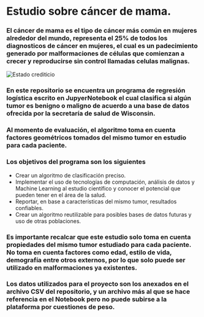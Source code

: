 # Estudio sobre cáncer de mama.

### El cáncer de mama es el tipo de cáncer más común en mujeres alrededor del mundo, representa el 25% de todos los diagnosticos de cáncer en mujeres, el cual es un padecimiento generado por malformaciones de células que comienzan a crecer y reproducirse sin control llamadas celulas malignas.
![Estado crediticio](https://images.vexels.com/media/users/3/178531/raw/d3dd20b894b0c270c744633bc79ef887-diseno-grafico-de-habitacion-de-hospital.jpg)



### En este repositorio se encuentra un programa de regresión logística escrito en JupyerNotebook el cual clasifica si algún tumor es benigno o maligno de acuerdo a una base de datos ofrecida por la secretaría de salud de Wisconsin.
### Al momento de evaluación, el algoritmo toma en cuenta factores geométricos tomados del mismo tumor en estudio para cada paciente. 
### Los objetivos del programa son los siguientes
- Crear un algoritmo de clasificación preciso.
- Implementar el uso de tecnologías de computación, análisis de datos y Machine Learning al estudio científico y conocer el potencial que pueden tener en el área de la salud.
- Reportar, en base a características del mismo tumor, resultados confiables.
- Crear un algoritmo reutilizable para posibles bases de datos futuras y uso de otras poblaciones.

### Es importante recalcar que este estudio solo toma en cuenta propiedades del mismo tumor estudiado para cada paciente. No toma en cuenta factores como edad, estilo de vida, demografía entre otros externos, por lo que solo puede ser utilizado en malformaciones ya existentes.
### Los datos utilizados para el proyecto son los anexados en el archivo CSV del repositorio, y un archivo más al que se hace referencia en el Notebook pero no puede subirse a la plataforma por cuestiones de peso. 
